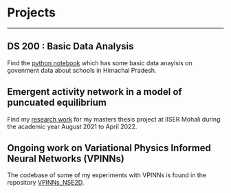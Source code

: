 # Projects

---

## DS 200 : Basic Data Analysis

Find the [python notebook](https://github.com/rajarshi99/data_gov/blob/main/data_gov.ipynb)
which has some basic data anaylsis on govenment data about schools in Himachal Pradesh.

## Emergent activity network in a model of puncuated equilibrium

Find my [research work](https://link.springer.com/article/10.1140/epjp/s13360-022-03581-y)
for my masters thesis project at IISER Mohali during the academic year August 2021 to April 2022.

## Ongoing work on Variational Physics Informed Neural Networks (VPINNs)

The codebase of some of my experiments with VPINNs is found in the repository 
[VPINNs_NSE2D](https://github.com/rajarshi99/VPINNs_NSE2D/tree/main).


